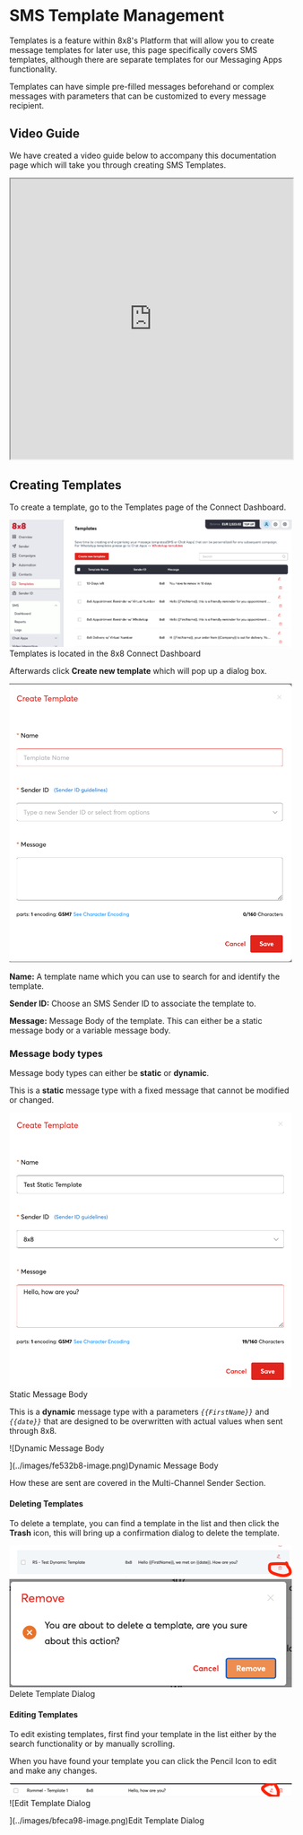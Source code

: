 # SMS Template Management

Templates is a feature within 8x8's Platform that will allow you to create message templates for later use, this page specifically covers SMS templates, although there are separate templates for our Messaging Apps functionality.

Templates can have simple pre-filled messages beforehand or complex messages with parameters that can be customized to every message recipient.

## Video Guide

We have created a video guide below to accompany this documentation page which will take you through creating SMS Templates.

<iframe
  src="https://www.youtube.com/embed/BP2TErV3FEk?si=0Be9q1wIC1gp8Wbp"
  height="500px"
  width="100%"
  allow="picture-in-picture; web-share"
  allowFullScreen>
</iframe>

## Creating Templates

To create a template, go to the Templates page of the Connect Dashboard.

![Templates is located in the 8x8 Connect Dashboard](../images/6211dbb-image.png)Templates is located in the 8x8 Connect Dashboard

Afterwards click **Create new template** which will pop up a dialog box.

![](../images/2b2ed78-image.png)

**Name:** A template name which you can use to search for and identify the template.

**Sender ID:** Choose an SMS Sender ID to associate the template to.

**Message:** Message Body of the template. This can either be a static message body or a variable message body.

### Message body types

Message body types can either be **static** or **dynamic**.

This is a **static** message type with a fixed message that cannot be modified or changed.

![Static Message Body](../images/bca3573-image.png)Static Message Body

This is a **dynamic** message type with a parameters *`{{FirstName}}`* and *`{{date}}`* that are designed to be overwritten with actual values when sent through 8x8.

![Dynamic Message Body

](../images/fe532b8-image.png)Dynamic Message Body

How these are sent are covered in the Multi-Channel Sender Section.

#### Deleting Templates

To delete a template, you can find a template in the list and then click the **Trash** icon, this will bring up a confirmation dialog to delete the template.

![](../images/80d58c8-Screenshot_2023-10-10_at_1.45.10_PM.png)
![Delete Template Dialog](../images/76866d9-image.png)Delete Template Dialog

#### Editing Templates

To edit existing templates, first find your template in the list either by the search functionality or by manually scrolling.

When you have found your template you can click the Pencil Icon to edit and make any changes.

![](../images/ccf666f-Screenshot_2023-10-10_at_1.48.28_PM.png)
![Edit Template Dialog

](../images/bfeca98-image.png)Edit Template Dialog
